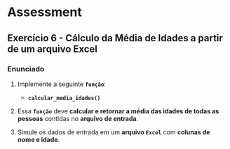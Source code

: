 # Assessment

## Exercício 6 - Cálculo da Média de Idades a partir de um arquivo Excel

### Enunciado

1. Implemente a seguinte **`função`**:
   - **`calcular_media_idades()`**
2. Essa **`função`** deve **calcular e retornar a média das idades de todas as pessoas** contidas no **arquivo de entrada**.

3. Simule os dados de entrada em um **arquivo `Excel`** com **colunas de nome e idade**.
